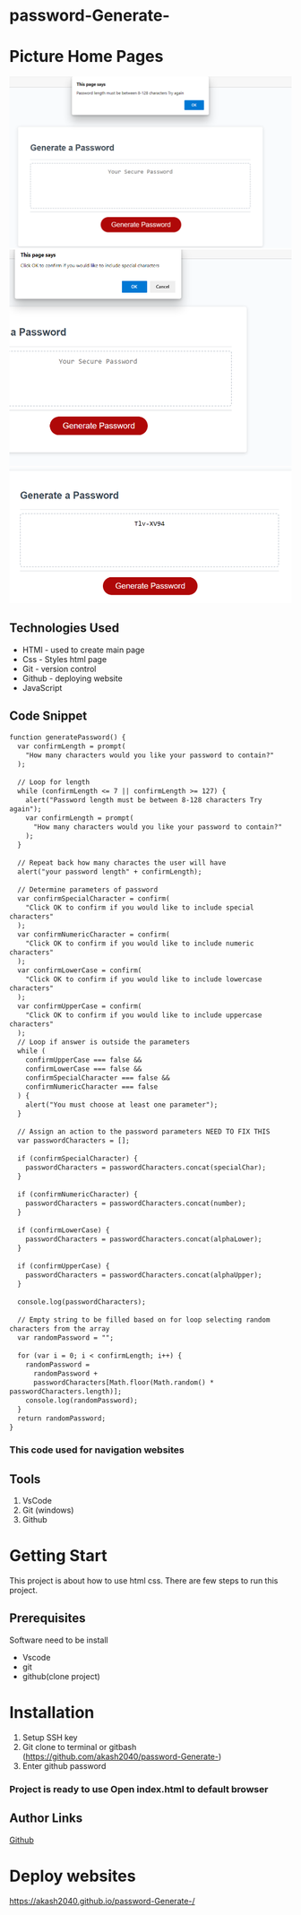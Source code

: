 # password-Generate-

# Picture Home Pages

![pic](./assets/Capture.PNG)
![pic](./assets/Capture2.PNG)
![pic](./assets/3.PNG)

## Technologies Used

- HTMl - used to create main page
- Css - Styles html page
- Git - version control
- Github - deploying website
- JavaScript

## Code Snippet

```
function generatePassword() {
  var confirmLength = prompt(
    "How many characters would you like your password to contain?"
  );

  // Loop for length
  while (confirmLength <= 7 || confirmLength >= 127) {
    alert("Password length must be between 8-128 characters Try again");
    var confirmLength = prompt(
      "How many characters would you like your password to contain?"
    );
  }

  // Repeat back how many charactes the user will have
  alert("your password length" + confirmLength);

  // Determine parameters of password
  var confirmSpecialCharacter = confirm(
    "Click OK to confirm if you would like to include special characters"
  );
  var confirmNumericCharacter = confirm(
    "Click OK to confirm if you would like to include numeric characters"
  );
  var confirmLowerCase = confirm(
    "Click OK to confirm if you would like to include lowercase characters"
  );
  var confirmUpperCase = confirm(
    "Click OK to confirm if you would like to include uppercase characters"
  );
  // Loop if answer is outside the parameters
  while (
    confirmUpperCase === false &&
    confirmLowerCase === false &&
    confirmSpecialCharacter === false &&
    confirmNumericCharacter === false
  ) {
    alert("You must choose at least one parameter");
  }

  // Assign an action to the password parameters NEED TO FIX THIS
  var passwordCharacters = [];

  if (confirmSpecialCharacter) {
    passwordCharacters = passwordCharacters.concat(specialChar);
  }

  if (confirmNumericCharacter) {
    passwordCharacters = passwordCharacters.concat(number);
  }

  if (confirmLowerCase) {
    passwordCharacters = passwordCharacters.concat(alphaLower);
  }

  if (confirmUpperCase) {
    passwordCharacters = passwordCharacters.concat(alphaUpper);
  }

  console.log(passwordCharacters);

  // Empty string to be filled based on for loop selecting random characters from the array
  var randomPassword = "";

  for (var i = 0; i < confirmLength; i++) {
    randomPassword =
      randomPassword +
      passwordCharacters[Math.floor(Math.random() * passwordCharacters.length)];
    console.log(randomPassword);
  }
  return randomPassword;
}
```

### This code used for navigation websites

## Tools

1. VsCode
2. Git (windows)
3. Github

# Getting Start

This project is about how to use html css. There are few steps to run this project.

## Prerequisites

Software need to be install

- Vscode
- git
- github(clone project)

# Installation

1. Setup SSH key
2. Git clone to terminal or gitbash
   (https://github.com/akash2040/password-Generate-)
3. Enter github password

### Project is ready to use Open index.html to default browser

## Author Links

[Github](https://github.com/akash2040/password-Generate-)

# Deploy websites

https://akash2040.github.io/password-Generate-/

